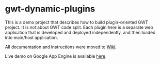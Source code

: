 gwt-dynamic-plugins
===================

This is a demo project that describes how to build plugin-oriented GWT project. It is not about GWT code split. 
Each plugin here is a separate web application that is developed and deployed independently, and then loaded into main/host application.

All documentation and instructions were moved to [Wiki](https://github.com/domax/gwt-dynamic-plugins/wiki).

Live demo on Google App Engine is available [here](http://gwt-dynamic-673.appspot.com/).
